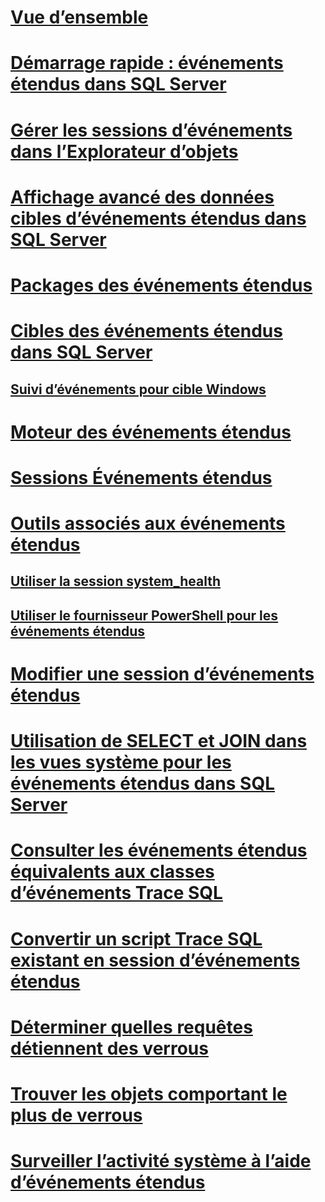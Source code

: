 # [Vue d’ensemble](extended-events.md)  
# [Démarrage rapide : événements étendus dans SQL Server](quick-start-extended-events-in-sql-server.md)  
# [Gérer les sessions d’événements dans l’Explorateur d’objets](manage-event-sessions-in-the-object-explorer.md)  
# [Affichage avancé des données cibles d’événements étendus dans SQL Server](advanced-viewing-of-target-data-from-extended-events-in-sql-server.md)  
# [Packages des événements étendus](sql-server-extended-events-packages.md)  
# [Cibles des événements étendus dans SQL Server](targets-for-extended-events-in-sql-server.md)  
## [Suivi d’événements pour cible Windows](event-tracing-for-windows-target.md)  
# [Moteur des événements étendus](sql-server-extended-events-engine.md)  
# [Sessions Événements étendus](sql-server-extended-events-sessions.md)  
# [Outils associés aux événements étendus](extended-events-tools.md)  
## [Utiliser la session system_health](use-the-system-health-session.md)  
## [Utiliser le fournisseur PowerShell pour les événements étendus](use-the-powershell-provider-for-extended-events.md)  
# [Modifier une session d’événements étendus](alter-an-extended-events-session.md)  
# [Utilisation de SELECT et JOIN dans les vues système pour les événements étendus dans SQL Server](selects-and-joins-from-system-views-for-extended-events-in-sql-server.md)  
# [Consulter les événements étendus équivalents aux classes d’événements Trace SQL](view-the-extended-events-equivalents-to-sql-trace-event-classes.md)  
# [Convertir un script Trace SQL existant en session d’événements étendus](convert-an-existing-sql-trace-script-to-an-extended-events-session.md)  
# [Déterminer quelles requêtes détiennent des verrous](determine-which-queries-are-holding-locks.md)  
# [Trouver les objets comportant le plus de verrous](find-the-objects-that-have-the-most-locks-taken-on-them.md)  
# [Surveiller l’activité système à l’aide d’événements étendus](monitor-system-activity-using-extended-events.md)  

